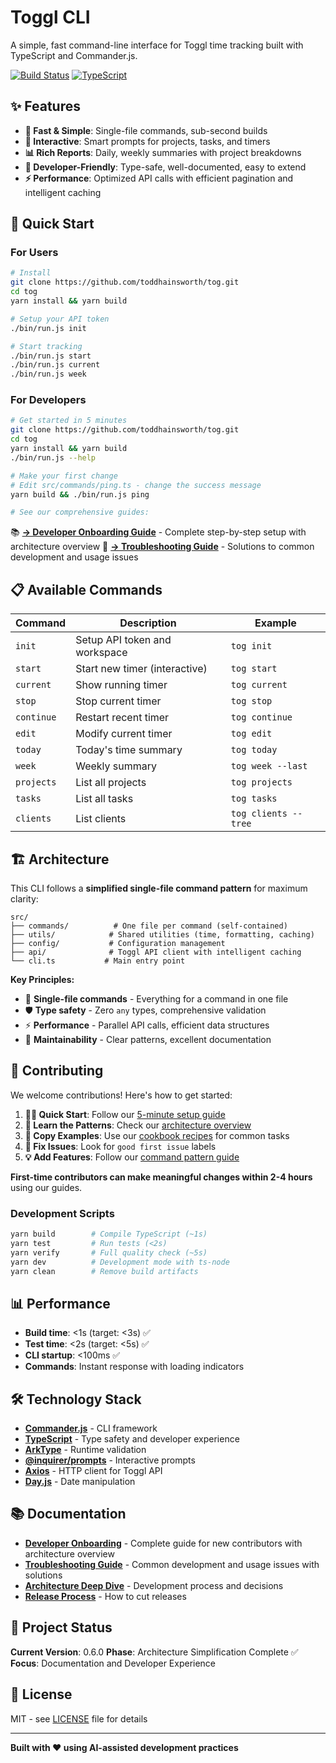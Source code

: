 # Toggl CLI

A simple, fast command-line interface for Toggl time tracking built with TypeScript and Commander.js.

[![Build Status](https://github.com/toddhainsworth/tog/workflows/CI/badge.svg)](https://github.com/toddhainsworth/tog/actions)
[![TypeScript](https://img.shields.io/badge/%3C%2F%3E-TypeScript-%230074c1.svg)](http://www.typescriptlang.org/)

## ✨ Features

- **🚀 Fast & Simple**: Single-file commands, sub-second builds
- **🎯 Interactive**: Smart prompts for projects, tasks, and timers
- **📊 Rich Reports**: Daily, weekly summaries with project breakdowns
- **🔧 Developer-Friendly**: Type-safe, well-documented, easy to extend
- **⚡ Performance**: Optimized API calls with efficient pagination and intelligent caching

## 🚀 Quick Start

### For Users

```bash
# Install
git clone https://github.com/toddhainsworth/tog.git
cd tog
yarn install && yarn build

# Setup your API token
./bin/run.js init

# Start tracking
./bin/run.js start
./bin/run.js current
./bin/run.js week
```

### For Developers

```bash
# Get started in 5 minutes
git clone https://github.com/toddhainsworth/tog.git
cd tog
yarn install && yarn build
./bin/run.js --help

# Make your first change
# Edit src/commands/ping.ts - change the success message
yarn build && ./bin/run.js ping

# See our comprehensive guides:
```

📚 **[→ Developer Onboarding Guide](docs/ONBOARDING.md)** - Complete step-by-step setup with architecture overview
🔧 **[→ Troubleshooting Guide](docs/TROUBLESHOOTING.md)** - Solutions to common development and usage issues

## 📋 Available Commands

| Command | Description | Example |
|---------|-------------|---------|
| `init` | Setup API token and workspace | `tog init` |
| `start` | Start new timer (interactive) | `tog start` |
| `current` | Show running timer | `tog current` |
| `stop` | Stop current timer | `tog stop` |
| `continue` | Restart recent timer | `tog continue` |
| `edit` | Modify current timer | `tog edit` |
| `today` | Today's time summary | `tog today` |
| `week` | Weekly summary | `tog week --last` |
| `projects` | List all projects | `tog projects` |
| `tasks` | List all tasks | `tog tasks` |
| `clients` | List clients | `tog clients --tree` |

## 🏗️ Architecture

This CLI follows a **simplified single-file command pattern** for maximum clarity:

```
src/
├── commands/          # One file per command (self-contained)
├── utils/            # Shared utilities (time, formatting, caching)
├── config/           # Configuration management
├── api/              # Toggl API client with intelligent caching
└── cli.ts           # Main entry point
```

**Key Principles:**
- 🎯 **Single-file commands** - Everything for a command in one file
- 🛡️ **Type safety** - Zero `any` types, comprehensive validation
- ⚡ **Performance** - Parallel API calls, efficient data structures
- 🔧 **Maintainability** - Clear patterns, excellent documentation

## 🤝 Contributing

We welcome contributions! Here's how to get started:

1. **🏃‍♂️ Quick Start**: Follow our [5-minute setup guide](docs/ONBOARDING.md#quick-start-5-minutes)
2. **📖 Learn the Patterns**: Check our [architecture overview](docs/ONBOARDING.md#architecture-overview)
3. **🍳 Copy Examples**: Use our [cookbook recipes](docs/COOKBOOK.md) for common tasks
4. **🐛 Fix Issues**: Look for `good first issue` labels
5. **💡 Add Features**: Follow our [command pattern guide](docs/COOKBOOK.md#command-patterns)

**First-time contributors can make meaningful changes within 2-4 hours** using our guides.

### Development Scripts

```bash
yarn build        # Compile TypeScript (~1s)
yarn test         # Run tests (<2s)
yarn verify       # Full quality check (~5s)
yarn dev          # Development mode with ts-node
yarn clean        # Remove build artifacts
```

## 📊 Performance

- **Build time**: <1s (target: <3s) ✅
- **Test time**: <2s (target: <5s) ✅
- **CLI startup**: <100ms ✅
- **Commands**: Instant response with loading indicators

## 🛠️ Technology Stack

- **[Commander.js](https://github.com/tj/commander.js)** - CLI framework
- **[TypeScript](https://www.typescriptlang.org/)** - Type safety and developer experience
- **[ArkType](https://arktype.io/)** - Runtime validation
- **[@inquirer/prompts](https://github.com/SBoudrias/Inquirer.js/)** - Interactive prompts
- **[Axios](https://axios-http.com/)** - HTTP client for Toggl API
- **[Day.js](https://day.js.org/)** - Date manipulation

## 📚 Documentation

- **[Developer Onboarding](docs/ONBOARDING.md)** - Complete guide for new contributors with architecture overview
- **[Troubleshooting Guide](docs/TROUBLESHOOTING.md)** - Common development and usage issues with solutions
- **[Architecture Deep Dive](docs/AI_DEVELOPMENT.md)** - Development process and decisions
- **[Release Process](docs/RELEASE.md)** - How to cut releases

## 🎯 Project Status

**Current Version**: 0.6.0
**Phase**: Architecture Simplification Complete ✅
**Focus**: Documentation and Developer Experience

## 📄 License

MIT - see [LICENSE](LICENSE) file for details

---

**Built with ❤️ using AI-assisted development practices**